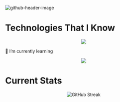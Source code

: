 
![github-header-image](https://github.com/PallabKumarS/PallabKumarS/assets/25210910/ed589610-db20-43ae-b478-ba2bdc54b7c3)

# Technologies That I Know
<p align="center">
  <a href="https://skillicons.dev">
    <img src="https://skillicons.dev/icons?i=css,html,js,nodejs,mongodb,react,tailwind" /> </br>
  </a>
</p>

🌱 I’m currently learning     
<p align="center">
  <a href="https://skillicons.dev">
    <img src="https://skillicons.dev/icons?i=nextjs" /> </br>
  </a>
</p>

# Current Stats
<div align="center">
  <img src="https://github-readme-streak-stats.herokuapp.com?user=PallabKumarS&theme=cobalt&hide_border=true" alt="GitHub Streak">
</div>

